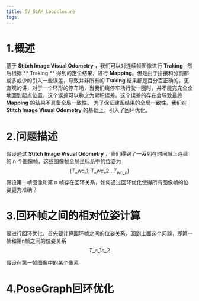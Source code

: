 ```yaml
---
title: SV_SLAM_Loopclosure
tags:
---
```


# 1.概述
基于 **Stitch Image Visual Odometry** ，我们可以对连续帧图像进行 **Traking** , 然后根据 ** Traking ** 得到的定位结果，进行 **Mapping**。但是由于拼接和分割都或多或少的引入一些误差，导致并非所有的 **Traking** 结果都是百分百正确的。更直观的讲，对于一个环形的停车场，当我们绕停车场行驶一圈时，并不能完完全全地回到起点位置。这个误差可以称之为累积误差。这个误差的存在会导致最终 **Mapping** 的结果不具备全局一致性。
为了保证建图结果的全局一致性，我们在 **Stitch Image Visual Odometry** 的基础上，引入了回环优化。

# 2.问题描述
假设通过 **Stitch Image Visual Odometry** ，我们得到了一系列在时间域上连续的 n 个图像帧，这些图像帧全局坐标系中的位姿为 
$$ ( T\_{wc\_{1}}, T\_{wc\_{2}} ... T_{wc\_{n}}) $$
假设第一帧图像和第 n 帧存在回环关系，如何通过回环优化使得所有图像帧的位姿更为准确？

# 3.回环帧之间的相对位姿计算
要进行回环优化，首先要计算回环帧之间的位姿关系。回到上面这个问题，即第一帧和第n帧之间的位姿关系 $$ T\_{c\_{1}c\_{2}} $$

假设在第一帧图像中的某个像素


# 4.PoseGraph回环优化

